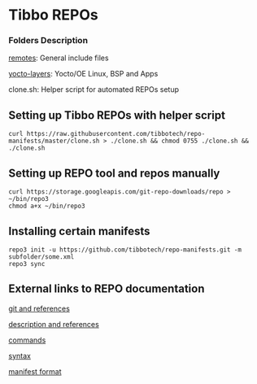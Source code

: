 # Tibbo REPOs

### Folders Description

[remotes](remotes/): General include files

[yocto-layers](yocto-layers/): Yocto/OE Linux, BSP and Apps

clone.sh: Helper script for automated REPOs setup

## Setting up Tibbo REPOs with helper script
```
curl https://raw.githubusercontent.com/tibbotech/repo-manifests/master/clone.sh > ./clone.sh && chmod 0755 ./clone.sh && ./clone.sh
```

## Setting up REPO tool and repos manually
```
curl https://storage.googleapis.com/git-repo-downloads/repo > ~/bin/repo3
chmod a+x ~/bin/repo3

```

## Installing certain manifests
```
repo3 init -u https://github.com/tibbotech/repo-manifests.git -m subfolder/some.xml
repo3 sync
```

## External links to REPO documentation

[git and references](https://gerrit.googlesource.com/git-repo)

[description and references](https://source.android.com/setup/develop)

[commands](https://source.android.com/docs/setup/create/repo)

[syntax](https://gerrit.googlesource.com/git-repo/+/master/docs/)

[manifest format](https://gerrit.googlesource.com/git-repo/+/master/docs/manifest-format.md)
